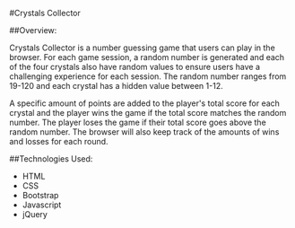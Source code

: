 #Crystals Collector

##Overview:

Crystals Collector is a number guessing game that users can play in the browser. For each game session, a random number is generated and each of the four crystals also have random values to ensure users have a challenging experience for each session. The random number ranges from 19-120 and each crystal has a hidden value between 1-12.

A specific amount of points are added to the player's total score for each crystal and the player wins the game if the total score matches the random number. The player loses the game if their total score goes above the random number. The browser will also keep track of the amounts of wins and losses for each round.



##Technologies Used:

- HTML
- CSS
- Bootstrap
- Javascript
- jQuery